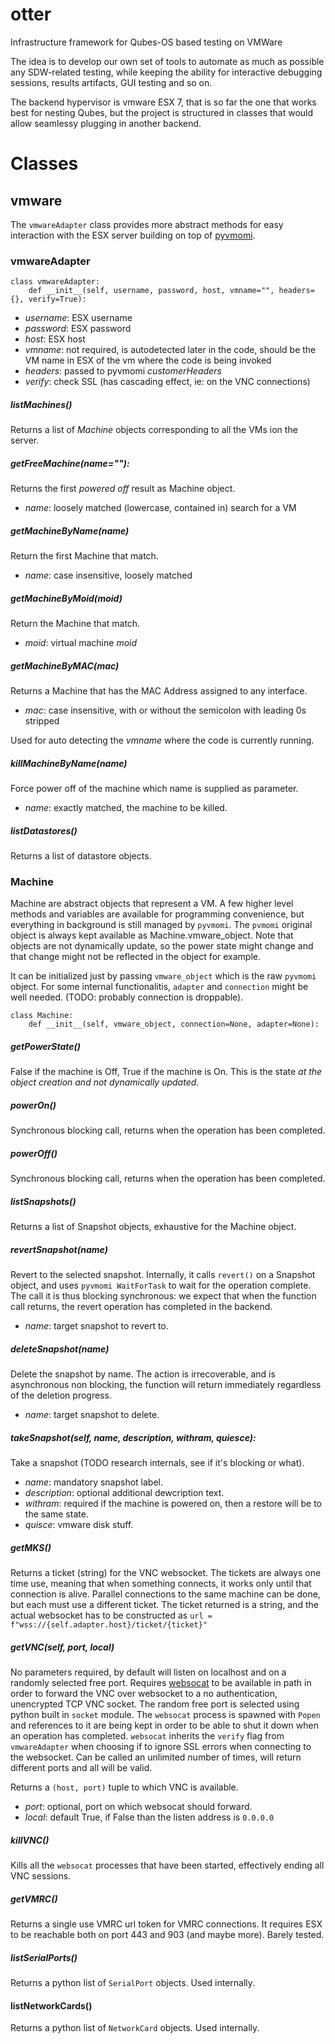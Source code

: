 # otter
Infrastructure framework for Qubes-OS based testing on VMWare

The idea is to develop our own set of tools to automate as much as possible any SDW-related testing, while keeping the ability for interactive debugging sessions, results artifacts, GUI testing and so on.

The backend hypervisor is vmware ESX 7, that is so far the one that works best for nesting Qubes, but the project is structured in classes that would allow seamlessy plugging in another backend.

# Classes
## vmware
The `vmwareAdapter` class provides more abstract methods for easy interaction with the ESX server building on top of [pyvmomi](https://github.com/vmware/pyvmomi).

### vmwareAdapter
```
class vmwareAdapter:
    def __init__(self, username, password, host, vmname="", headers={}, verify=True):
```
 * *username*: ESX username
 * *password*: ESX password
 * *host*: ESX host
 * *vmname*: not required, is autodetected later in the code, should be the VM name in ESX of the vm where the code is being invoked
 * *headers*: passed to pyvmomi *customerHeaders*
 * *verify*: check SSL (has cascading effect, ie: on the VNC connections)

##### listMachines()
Returns a list of *Machine* objects corresponding to all the VMs ion the server.

##### getFreeMachine(name=""):
Returns the first _powered off_ result as Machine object.
 * *name*: loosely matched (lowercase, contained in) search for a VM

##### getMachineByName(name)
Return the first Machine that match.
 * *name*: case insensitive, loosely matched

##### getMachineByMoid(moid)
Return the Machine that match.
 * *moid*: virtual machine _moid_

##### getMachineByMAC(mac)
Returns a Machine that has the MAC Address assigned to any interface.
 * *mac*: case insensitive, with or without the semicolon with leading 0s stripped

Used for auto detecting the *vmname* where the code is currently running.

##### killMachineByName(name)
Force power off of the machine which name is supplied as parameter.
 * *name*: exactly matched, the machine to be killed.

##### listDatastores()
Returns a list of datastore objects.

### Machine
Machine are abstract objects that represent a VM. A few higher level methods and variables are available for programming convenience, but everything in background is still managed by `pyvmomi`. The `pvmomi` original object is always kept available as Machine.vmware_object. Note that objects are not dynamically update, so the power state might change and that change might not be reflected in the object for example.

It can be initialized just by passing `vmware_object` which is the raw `pyvmomi` object. For some internal functionalitis, `adapter` and `connection` might be well needed. (TODO: probably connection is droppable).
```
class Machine:
    def __init__(self, vmware_object, connection=None, adapter=None):
```

##### getPowerState()
False if the machine is Off, True if the machine is On. This is the state _at the object creation and not dynamically updated_.

##### powerOn()
Synchronous blocking call, returns when the operation has been completed.

##### powerOff()
Synchronous blocking call, returns when the operation has been completed.

##### listSnapshots()
Returns a list of Snapshot objects, exhaustive for the Machine object.

##### revertSnapshot(name)
Revert to the selected snapshot. Internally, it calls `revert()` on a Snapshot object, and uses `pyvmomi WaitForTask` to wait for the operation complete. The call it is thus blocking synchronous: we expect that when the function call returns, the revert operation has completed in the backend.
 * *name*: target snapshot to revert to.

##### deleteSnapshot(name)
Delete the snapshot by name. The action is irrecoverable, and is asynchronous non blocking, the function will return immediately regardless of the deletion progress.
 * *name*: target snapshot to delete.

##### takeSnapshot(self, name, description, withram, quiesce):
Take a snapshot (TODO research internals, see if it's blocking or what).

 * *name*: mandatory snapshot label.
 * *description*: optional additional dewcription text.
 * *withram*: required if the machine is powered on, then a restore will be to the same state.
 * *quisce*: vmware disk stuff.

##### getMKS()
Returns a ticket (string) for the VNC websocket. The tickets are always one time use, meaning that when something connects, it works only until that connection is alive. Parallel connections to the same machine can be done, but each must use a different ticket. The ticket returned is a string, and the actual websocket has to be constructed as `url = f"wss://{self.adapter.host}/ticket/{ticket}"`

##### getVNC(self, port, local)
No parameters required, by default will listen on localhost and on a randomly selected free port. Requires [websocat](https://github.com/vi/websocat) to be available in path in order to forward the VNC over websocket to a no authentication, unencrypted TCP VNC socket. The random free port is selected using python built in `socket` module. The `websocat` process is spawned with `Popen` and references to it are being kept in order to be able to shut it down when an operation has completed. `websocat` inherits the `verify` flag from `vmwareAdapter` when choosing if to ignore SSL errors when connecting to the websocket. Can be called an unlimited number of times, will return different ports and all will be valid.

Returns a `(host, port)` tuple to which VNC is available.

 * *port*: optional, port on which websocat should forward.
 * *local*: default True, if False than the listen address is `0.0.0.0`

##### killVNC()
Kills all the `websocat` processes that have been started, effectively ending all VNC sessions.

##### getVMRC()
Returns a single use VMRC url token for VMRC connections. It requires ESX to be reachable both on port 443 and 903 (and maybe more). Barely tested.

##### listSerialPorts()
Returns a python list of `SerialPort` objects. Used internally.

#### listNetworkCards()
Returns a python list of `NetworkCard` objects. Used internally.


